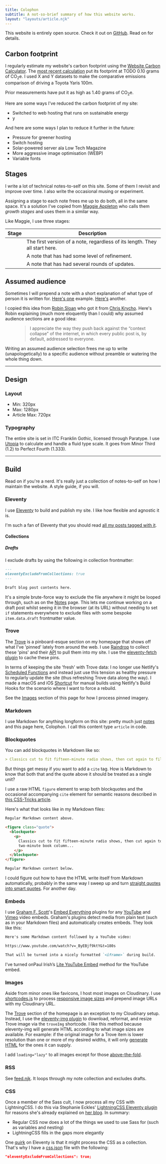 ```yaml
---
title: Colophon
subtitle: A not-so-brief summary of how this website works.
layout: "layouts/article.njk"
---
```


This website is entirely open source. Check it out on [GitHub](TODO). Read on for details.

## Carbon footprint

I regularly estimate my website's carbon footprint using the [Website Carbon Calculator](https://www.websitecarbon.com). The [most recent calculation](https://www.websitecarbon.com/website/dannywhite-org/) put its footprint at TODO 0.10 grams of CO<sub>2</sub>e</a>. I used X and Y datasets to make the comparative emissions comparison of driving a Toyota Yaris 100m.

Prior measurements have put it as high as 1.40 grams of CO<sub>2</sub>e</a>.

Here are some ways I've reduced the carbon footprint of my site:

- Switched to web hosting that runs on sustainable energy
- y

And here are some ways I plan to reduce it further in the future:

- Pressure for greener hosting
- Switch hosting
- Solar-powered server ala Low Tech Magazine
- More aggressive image optimisation (WEBP)
- Variable fonts

## Stages

I write a lot of technical notes-to-self on this site. Some of them I revisit and improve over time. I also write the occasional musing or experiment.

Assigning a stage to each note frees me up to do both, all in the same space. It's a solution I've copied from [Maggie Appleton](https://maggieappleton.com/colophon) who calls them _growth stages_ and uses them in a similar way.

Like Maggie, I use three stages:

<table>
  <thead>
    <tr>
      <th>Stage</th>
      <th>Description</th>
    </tr>
  </thead>
  <tbody>
    <tr>
      <td>
       <span class="dots" style="--stage: 1" aria-label="Stage 1 out of 3"></span>
      </td>
      <td>The first version of a note, regardless of its length. They all start here.</td>
    </tr>
    <tr>
      <td>
       <span class="dots" style="--stage: 2" aria-label="Stage 2 out of 3"></span>
      </td>
      <td>A note that has had some level of refinement.</td>
    </tr>
    <tr>
      <td>
       <span class="dots" style="--stage: 3" aria-label="Stage 2 out of 3"></span>
      </td>
      <td>A note that has had several rounds of updates.</td>
    </tr>
    </tbody>
</table>

## Assumed audience

Sometimes I will prepend a note with a short explanation of what type of person it is written for. [Here's one](/notes/video-border) example. [Here's](/notes/bash-your-profile) another.

I copied this idea from [Robin Sloan](https://www.robinsloan.com/colophon#assumed-audiences) who got it from [Chris Krycho](https://v4.chriskrycho.com/2018/assumed-audiences.html). Here's Robin explaining (much more eloquently than I could) why assumed audience sections are a good idea:

<figure class="quote">
  <blockquote>
  <p>I appreciate the way they push back against the “context collapse” of the internet, in which every public post is, by default, addressed to everyone.</p>
  </blockquote>
</figure>

Writing an assumed audience selection frees me up to write (unapologetically) to a specific audience without preamble or watering the whole thing down.

---

## Design

### Layout

- Min: 320px
- Max: 1280px
- Article Max: 720px

### Typography

The entire site is set in ITC Franklin Gothic, licensed through Paratype. I use [Utopia](https://utopia.fyi/type/calculator?c=320,18,1.2,1240,20,1.333,5,2,&s=0.75|0.5|0.25,1.5|2|3|4|6,s-l&g=s,l,xl,12) to calculate and handle a fluid type scale. It goes from Minor Third (1.2) to Perfect Fourth (1.333).

---

## Build

Read on if you're a nerd. It's really just a collection of notes-to-self on how I maintain the website. A style guide, if you will.

### Eleventy

I use [Eleventy](https://www.11ty.dev) to build and publish my site. I like how flexible and agnostic it is.

I'm such a fan of Eleventy that you should read [all my posts tagged with it](/notes/tagged/eleventy).

#### Collections

##### Drafts

I exclude drafts by using the following in collection frontmatter:

```md
---
eleventyExcludeFromCollections: true
---

Draft blog post contents here.
```

It's a simple brute-force way to exclude the file anywhere it might be looped through, such as on the [Notes](/notes) page. This lets me continue working on a draft post whilst seeing it in the browser (at its URL) without needing to set `if` statements everywhere to exclude files with some bespoke `item.data.draft` frontmatter value.

### Trove

The [Trove](/#trove) is a pinboard-esque section on my homepage that shows off what I've 'pinned' lately from around the web. I use [Raindrop](https://raindrop.io) to collect these 'pins' and their [API](https://developer.raindrop.io) to pull them into my site. I use the [eleventy-fetch plugin](https://www.11ty.dev/docs/plugins/fetch/) to cache these pins.

In terms of keeping the site 'fresh' with Trove data: I no longer use Netlify's [Scheduled Functions](https://www.raymondcamden.com/2022/02/04/an-early-look-at-netlify-scheduled-functions) and instead just use this tension as healthy pressure to regularly update the site (thus refreshing Trove data along the way). I made a macOS and iOS [Shortcut](https://alejandromp.com/blog/netlify-deployment-with-ios-shortcut/) for manual builds using Netlify's Build Hooks for the scenario where I want to force a rebuild.

See the [Images](#images) section of this page for how I process pinned imagery.

### Markdown

I use Markdown for anything longform on this site: pretty much just [notes](/notes) and this page here, Colophon. I call this content type `article` in code.

### Blockquotes

You can add blockquotes in Markdown like so:

```md
> Classics cut to fit fifteen-minute radio shows, then cut again to fill a two-minute book column.
```

But things get messy if you want to add a `cite` tag. How is Markdown to know that both that and the quote above it should be treated as a single unit?

I use a raw HTML `figure` element to wrap both blockquotes and the occasional accompanying `cite` element for semantic reasons described in [this CSS-Tricks article](https://css-tricks.com/quoting-in-html-quotations-citations-and-blockquotes/#aa-hey-what-about-the-figure-element).

Here's what that looks like in my Markdown files:

```md
Regular Markdown content above.

<figure class="quote">
  <blockquote>
    <p>
      Classics cut to fit fifteen-minute radio shows, then cut again to fill a
      two-minute book column...
    </p>
  </blockquote>
</figure>

Regular Markdown content below.
```

I could figure out how to have the HTML write itself from Markdown automatically, probably in the same way I sweep up and turn [straight quotes into smart quotes](/notes/11ty-smart-quotes/). For another day.

### Embeds

I use [Graham F. Scott](https://gfscott.com)'s [Embed Everything](https://gfscott.com/embed-everything/) plugins for any [YouTube](https://www.npmjs.com/package/eleventy-plugin-youtube-embed) and [Vimeo](https://www.npmjs.com/package/eleventy-plugin-vimeo-embed) video embeds. Graham's plugins detect media from plain text (such as in your Markdown files) and automatically creates embeds. They look like this:

```md
Here's some Markdown content followed by a YouTube video:

https://www.youtube.com/watch?v=_ByEBjf9ktY&t=180s

That will be turned into a nicely formatted `<iframe>` during build.
```

I've turned onPaul Irish’s [Lite YouTube Embed](https://github.com/paulirish/lite-youtube-embed) method for the YouTube embed.

### Images

Aside from minor ones like favicons, I host most images on Cloudinary. I use [shortcodes.js](TODO) to process [responsive image sizes](https://web.dev/learn/design/responsive-images/#sizes) and prepend image URLs with my Cloudinary URL.

The [Trove](/#trove) section of the homepage is an exception to my Cloudinary setup. Instead, I use the [eleventy-img plugin](https://www.11ty.dev/docs/plugins/image/) to download, reformat, and resize Trove image via the `troveImg` shortcode. I like this method because eleventy-img will generate HTML according to what image sizes are available. For example: if the original image for a Trove item is lower resolution than one or more of my desired widths, it will only [generate HTML](<https://www.11ty.dev/docs/plugins/image/#nunjucks-liquid-javascript-(asynchronous-shortcodes)>) for the ones it can supply.

I add `loading="lazy"` to all images except for those [above-the-fold](https://sia.codes/posts/eleventy-and-cloudinary-images/#lazy-load-offscreen-images-for-performance).

### RSS

See [feed.njk](TODO). It loops through my note collection and excludes drafts.

### CSS

Once a member of the Sass cult, I now process all my CSS with LightningCSS. I do this via Stephanie Eckles' [LightningCSS Eleventy plugin](https://github.com/5t3ph/eleventy-plugin-lightningcss) for reasons she's already explained on [her blog](https://thinkdobecreate.com/articles/is-it-time-to-replace-sass/). In summary:

- Regular CSS now does a lot of the things we used to use Sass for (such as variables and nesting)
- LightningCSS fills in the gaps more elegantly

One [quirk](https://github.com/11ty/eleventy/discussions/2850#discussioncomment-5254892) on Eleventy is that it might process the CSS as a collection. That's why I have a [css.json](TODO) file with the following:

```json
"eleventyExcludeFromCollections": true;
```
